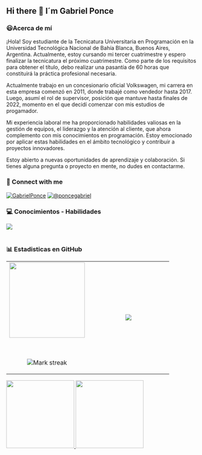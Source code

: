 ## Hi there 👋 I´m Gabriel Ponce

<h3>😃Acerca de mí</h3>
¡Hola! Soy estudiante de la Tecnicatura Universitaria en Programación en la Universidad Tecnológica Nacional de Bahía Blanca, Buenos Aires, Argentina. Actualmente, estoy cursando mi tercer cuatrimestre y espero finalizar la tecnicatura el próximo cuatrimestre. Como parte de los requisitos para obtener el título, debo realizar una pasantía de 60 horas que constituirá la práctica profesional necesaria.

Actualmente trabajo en un concesionario oficial Volkswagen, mi carrera en esta empresa comenzó en 2011, donde trabajé como vendedor hasta 2017. Luego, asumí el rol de supervisor, posición que mantuve hasta finales de 2022, momento en el que decidí comenzar con mis estudios de progamador.

Mi experiencia laboral me ha proporcionado habilidades valiosas en la gestión de equipos, el liderazgo y la atención al cliente, que ahora complemento con mis conocimientos en programación. Estoy emocionado por aplicar estas habilidades en el ámbito tecnológico y contribuir a proyectos innovadores.

Estoy abierto a nuevas oportunidades de aprendizaje y colaboración. Si tienes alguna pregunta o proyecto en mente, no dudes en contactarme.

<h3 align="left" > 🤝 Connect with me  </h3>
<p align="left">
  
  <a href="https://www.linkedin.com/in/gabrielandresponce" target="blank"><img align="center" src="https://img.shields.io/badge/LinkedIn-0077B5?style=for-the-badge&logo=linkedin&logoColor=white" alt="GabrielPonce"/></a>
  <a href = "mailto:poncegabrielandres@gmail.com" target="blank"><img align="center" src="https://img.shields.io/badge/Gmail-D14836?style=for-the-badge&logo=gmail&logoColor=white" alt="@poncegabriel"  /></a>

</p>




<h3> 💻 Conocimientos - Habilidades</h3>
<div align="center">
  <img src="https://skillicons.dev/icons?i=cs,cpp,py,html,css,js,bootstrap,java,git" align="left"> 
</div>


<br></br>


<h3> 📊 Estadisticas en GitHub </h3>

<table border="0" align="center">
<tr border="1">
  <td width="50%" align="center">
  
  <img height="200em" src="https://github-readme-stats-eight-theta.vercel.app/api?username=GabrielPonce1981&show_icons=true&theme=cobalt&include_all_commits=true&count_private=true"/>

  <br></br>
  <img  title="🔥 Get streak stats for your profile at git.io/streak-stats" alt="Mark streak" src="https://github-readme-streak-stats.herokuapp.com/?user=GabrielPonce1981&theme=dark&hide_border=true&count_private=true&include_all_commits=true&count_private=true" />

</td>

<td width="50%" align="center">

  <img  align="center"  src="https://github-readme-stats.anuraghazra1.vercel.app/api/top-langs/?username=GabrielPonce1981&theme=dark&hide_border=false&no-bg=true&no-frame=true&langs_count=7&count_private=true&include_all_commits=true&count_private=true"/>
  
  </td>
</tr>
</table>
<a href="https://github.com/GabrielPonce1981">
  <img height="180em" src="https://github-readme-stats-eight-theta.vercel.app/api/top-langs/?username=GabrielPonce1981&layout=compact&langs_count=8&theme=algolia"/>
  <img height="180em" src="https://github-readme-stats-eight-theta.vercel.app/api?username=GabrielPonce1981&show_icons=true&theme=algolia&include_all_commits=true&count_private=true"/>
</a>
<br></br>

<!--- stats (end) -->

<!--- trophy (start) -->

<!--
**GabrielPonce1981/GabrielPonce1981** is a ✨ _special_ ✨ repository because its `README.md` (this file) appears on your GitHub profile.

Here are some ideas to get you started:

- 🔭 I’m currently working on ...
- 🌱 I’m currently learning ...
- 👯 I’m looking to collaborate on ...
- 🤔 I’m looking for help with ...
- 💬 Ask me about ...
- 📫 How to reach me: ...
- 😄 Pronouns: ...
- ⚡ Fun fact: ...
-->
